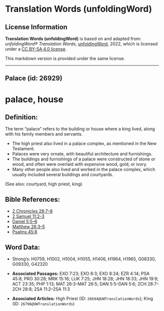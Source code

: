 # Translation Words (unfoldingWord)

## License Information

**Translation Words (unfoldingWord)** is based on and adapted from: _unfoldingWord® Translation Words_, [unfoldingWord](https://unfoldingword.org/utw), 2022, which is licensed under a [CC BY-SA 4.0 license](https://creativecommons.org/licenses/by-sa/4.0/legalcode.en).

This markdown version is provided under the same license.



--------------------------------

## Palace (id: 26929)

palace, house
=============

Definition:
-----------

The term “palace” refers to the building or house where a king lived, along with his family members and servants.

* The high priest also lived in a palace complex, as mentioned in the New Testament.
* Palaces were very ornate, with beautiful architecture and furnishings.
* The buildings and furnishings of a palace were constructed of stone or wood, and often were overlaid with expensive wood, gold, or ivory.
* Many other people also lived and worked in the palace complex, which usually included several buildings and courtyards.

(See also: courtyard, high priest, king)

Bible References:
-----------------

* [2 Chronicles 28:7–8](https://ref.ly/2Chr28:7-2Chr28:8)
* [2 Samuel 11:2–3](https://ref.ly/2Sam11:2-2Sam11:3)
* [Daniel 5:5–6](https://ref.ly/Dan5:5-Dan5:6)
* [Matthew 26:3–5](https://ref.ly/Matt26:3-Matt26:5)
* [Psalms 45:8](https://ref.ly/Ps45:8)

Word Data:
----------

* Strong’s: H0759, H1002, H1004, H1055, H1406, H1964, H1965, G08330, G09330, G42320

* **Associated Passages:** EXO 7:23; EXO 8:3; EXO 8:24; EZR 4:14; PSA 45:8; PRO 30:28; MRK 15:16; LUK 7:25; JHN 18:28; JHN 18:33; JHN 19:9; ACT 23:35; PHP 1:13; MAT 26:3–MAT 26:5; DAN 5:5–DAN 5:6; 2CH 28:7–2CH 28:8; 2SA 11:2–2SA 11:3
* **Associated Articles:** High Priest (ID: `26694@UWTranslationWords`); King (ID: `26796@UWTranslationWords`)

